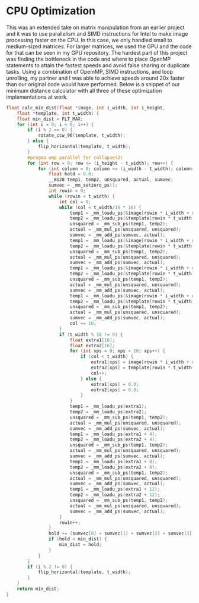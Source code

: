 CPU Optimization
==

This was an extended take on matrix manipulation from an earlier project and it was to use parallelism and SIMD instructions for Intel to make image processing faster on the CPU. In this case, we only handled small to medium-sized matrices. For larger matrices, we used the GPU and the code for that can be seen in my GPU repository. The hardest part of this project was finding the bottleneck in the code and where to place OpenMP statements to attain the fastest speeds and avoid false sharing or duplicate tasks. Using a combination of OpemMP, SIMD instructions, and loop unrolling, my partner and I was able to achieve speeds around 20x faster than our original code would have performed. Below is a snippet of our minimum distance calculator with all three of these optimization implementations at work. 

```c
float calc_min_dist(float *image, int i_width, int i_height, 
    float *template, int t_width) {
    float min_dist = FLT_MAX;
    for (int i = 0; i < 8; i++) {
        if (i % 2 == 0) {
            rotate_ccw_90(template, t_width);
        } else {
            flip_horizontal(template, t_width);
        }
        #pragma omp parallel for collapse(2)
        for (int row = 0; row <= (i_height - t_width); row++) {
            for (int column = 0; column <= (i_width - t_width); column++) {
                float hold = 0.0;
                __m128 temp1, temp2, unsquared, actual, sumvec;
                sumvec = _mm_setzero_ps();
                int rowin = 0;
                while (rowin < t_width) {
                    int col = 0;
                    while (col < t_width/16 * 16) {
                        temp1 = _mm_loadu_ps(&image[rowin * i_width + row * i_width + col + column]);
                        temp2 = _mm_loadu_ps(&template[rowin * t_width + col]);
                        unsquared = _mm_sub_ps(temp1, temp2);
                        actual = _mm_mul_ps(unsquared, unsquared);
                        sumvec = _mm_add_ps(sumvec, actual);
                        temp1 = _mm_loadu_ps(&image[rowin * i_width + row * i_width + col + 4 + column]);
                        temp2 = _mm_loadu_ps(&template[rowin * t_width + col + 4]);
                        unsquared = _mm_sub_ps(temp1, temp2);
                        actual = _mm_mul_ps(unsquared, unsquared);
                        sumvec = _mm_add_ps(sumvec, actual);
                        temp1 = _mm_loadu_ps(&image[rowin * i_width + row * i_width + col + 8 + column]);
                        temp2 = _mm_loadu_ps(&template[rowin * t_width + col + 8]);
                        unsquared = _mm_sub_ps(temp1, temp2);
                        actual = _mm_mul_ps(unsquared, unsquared);
                        sumvec = _mm_add_ps(sumvec, actual);
                        temp1 = _mm_loadu_ps(&image[rowin * i_width + row * i_width + col + 12 + column]);
                        temp2 = _mm_loadu_ps(&template[rowin * t_width + col + 12]);
                        unsquared = _mm_sub_ps(temp1, temp2);
                        actual = _mm_mul_ps(unsquared, unsquared);
                        sumvec = _mm_add_ps(sumvec, actual);
                        col += 16;
                    }
                    if (t_width % 16 != 0) {
                        float extra1[16];
                        float extra2[16];
                        for (int xps = 0; xps < 16; xps++) {
                            if (col < t_width) {
                                extra1[xps] = image[rowin * i_width + row * i_width + col + column];
                                extra2[xps] = template[rowin * t_width + col];
                                col++;
                            } else {
                                extra1[xps] = 0.0;
                                extra2[xps] = 0.0;
                            }
                        }
                        temp1 = _mm_loadu_ps(extra1);
                        temp2 = _mm_loadu_ps(extra2);
                        unsquared = _mm_sub_ps(temp1, temp2);
                        actual = _mm_mul_ps(unsquared, unsquared);
                        sumvec = _mm_add_ps(sumvec, actual);
                        temp1 = _mm_loadu_ps(extra1 + 4);
                        temp2 = _mm_loadu_ps(extra2 + 4);
                        unsquared = _mm_sub_ps(temp1, temp2);
                        actual = _mm_mul_ps(unsquared, unsquared);
                        sumvec = _mm_add_ps(sumvec, actual);
                        temp1 = _mm_loadu_ps(extra1 + 8);
                        temp2 = _mm_loadu_ps(extra2 + 8);
                        unsquared = _mm_sub_ps(temp1, temp2);
                        actual = _mm_mul_ps(unsquared, unsquared);
                        sumvec = _mm_add_ps(sumvec, actual);
                        temp1 = _mm_loadu_ps(extra1 + 12);
                        temp2 = _mm_loadu_ps(extra2 + 12);
                        unsquared = _mm_sub_ps(temp1, temp2);
                        actual = _mm_mul_ps(unsquared, unsquared);
                        sumvec = _mm_add_ps(sumvec, actual);
                    }
                    rowin++;
                }
                hold += (sumvec[0] + sumvec[1] + sumvec[2] + sumvec[3]);
                if (hold < min_dist) {
                    min_dist = hold;
                }
            }
        }
        if (i % 2 != 0) {
            flip_horizontal(template, t_width);
        }
    }
    return min_dist;
}
```
